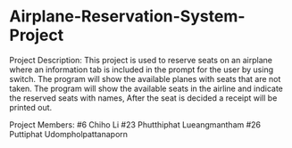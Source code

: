 # Airplane-Reservation-System-Project

Project Description:
This project is used to reserve seats on an airplane where an information tab is included in the prompt for the user by using switch. The program will show the available planes with seats that are not taken. The program will show the available seats in the airline and indicate the reserved seats with names, After the seat is decided a receipt will be printed out. 

Project Members:
#6  Chiho Li 
#23 Phutthiphat Lueangmantham 
#26 Puttiphat Udompholpattanaporn 
